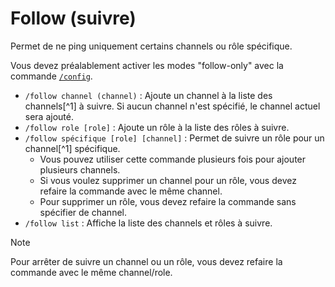 # Follow (suivre)

Permet de ne ping uniquement certains channels ou rôle spécifique.

Vous devez préalablement activer les modes "follow-only" avec la commande [`/config`](./config.md).

- `/follow channel (channel)` : Ajoute un channel à la liste des channels[^1] à suivre. Si aucun channel n'est spécifié, le channel actuel sera ajouté.
- `/follow role [role]` : Ajoute un rôle à la liste des rôles à suivre.
- `/follow spécifique [role] [channel]` : Permet de suivre un rôle pour un channel[^1] spécifique.
  - Vous pouvez utiliser cette commande plusieurs fois pour ajouter plusieurs channels.
  - Si vous voulez supprimer un channel pour un rôle, vous devez refaire la commande avec le même channel.
  - Pour supprimer un rôle, vous devez refaire la commande sans spécifier de channel.
- `/follow list` : Affiche la liste des channels et rôles à suivre.

> [!NOTE] 
> Pour arrêter de suivre un channel ou un rôle, vous devez refaire la commande avec le même channel/role.